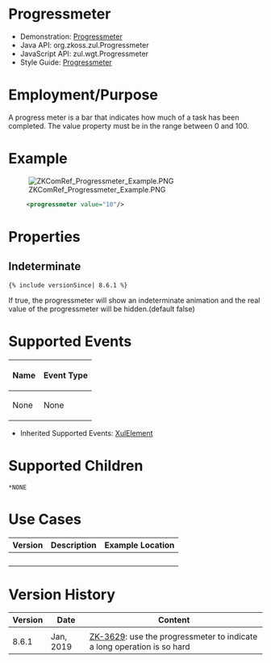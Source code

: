 

# Progressmeter

- Demonstration:
  [Progressmeter](http://www.zkoss.org/zkdemo/effects/upload_effect)
- Java API: <javadoc>org.zkoss.zul.Progressmeter</javadoc>
- JavaScript API:
  <javadoc directory="jsdoc">zul.wgt.Progressmeter</javadoc>
- Style Guide: [
  Progressmeter](ZK_Style_Guide/XUL_Component_Specification/Progressmeter)

# Employment/Purpose

A progress meter is a bar that indicates how much of a task has been
completed. The value property must be in the range between 0 and 100.

# Example

<figure>
<img src="ZKComRef_Progressmeter_Example.PNG"
title="ZKComRef_Progressmeter_Example.PNG" />
<figcaption>ZKComRef_Progressmeter_Example.PNG</figcaption>
</figure>

``` xml
     <progressmeter value="10"/>
```

# Properties

## Indeterminate

`{% include versionSince| 8.6.1 %}`

If true, the progressmeter will show an indeterminate animation and the
real value of the progressmeter will be hidden.(default false)

# Supported Events

<table>
<thead>
<tr class="header">
<th><center>
<p>Name</p>
</center></th>
<th><center>
<p>Event Type</p>
</center></th>
</tr>
</thead>
<tbody>
<tr class="odd">
<td><p>None</p></td>
<td><p>None</p></td>
</tr>
</tbody>
</table>

- Inherited Supported Events: [
  XulElement](ZK_Component_Reference/Base_Components/XulElement#Supported_Events)

# Supported Children

`*NONE`

# Use Cases

| Version | Description | Example Location |
|---------|-------------|------------------|
|         |             |                  |

# Version History



| Version | Date      | Content                                                                                                            |
|---------|-----------|--------------------------------------------------------------------------------------------------------------------|
|         |           |                                                                                                                    |
| 8.6.1   | Jan, 2019 | [ZK-3629](https://tracker.zkoss.org/browse/ZK-3629): use the progressmeter to indicate a long operation is so hard |


